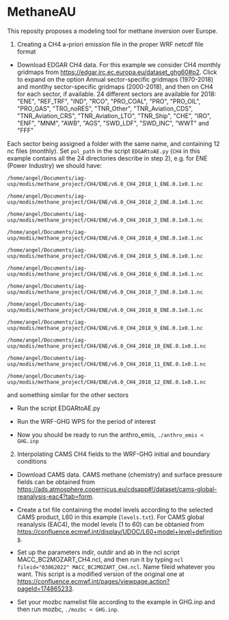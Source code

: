 # MethaneAU
This reposity proposes a modeling tool for methane inversion over Europe. 

1. Creating a CH4 a-priori emission file in the proper WRF netcdf file format

- Download EDGAR CH4 data. For this example we consider CH4 monthly gridmaps from https://edgar.jrc.ec.europa.eu/dataset_ghg60#p2. Click to expand on 
the option Annual sector-specific gridmaps (1970-2018) and montlhy sector-specific gridmaps (2000-2018), and then on CH4 for each sector, if 
available. 24 different sectors are available for 2018: "ENE", "REF_TRF", "IND", "RCO", "PRO_COAL", "PRO", "PRO_OIL", "PRO_GAS", "TRO_noRES", "TNR_Other", "TNR_Aviation_CDS", "TNR_Aviation_CRS", "TNR_Aviation_LTO", "TNR_Ship", "CHE", "IRO", "ENF", "MNM", "AWB", "AGS", "SWD_LDF", "SWD_INC", "WWT" and "FFF"

Each sector being assigned a folder with the same name, and containing 12 nc files (monthly). Set ``pol_path`` in the script ``EDGARtoAE.py`` 
(``CH4`` in this example contains all the 24 directories describe in step 2), e.g. for ENE (Power Industry) we should have:

    /home/angel/Documents/iag-usp/modis/methane_project/CH4/ENE/v6.0_CH4_2018_1_ENE.0.1x0.1.nc
    
    /home/angel/Documents/iag-usp/modis/methane_project/CH4/ENE/v6.0_CH4_2018_2_ENE.0.1x0.1.nc
    
    /home/angel/Documents/iag-usp/modis/methane_project/CH4/ENE/v6.0_CH4_2018_3_ENE.0.1x0.1.nc
    
    /home/angel/Documents/iag-usp/modis/methane_project/CH4/ENE/v6.0_CH4_2018_4_ENE.0.1x0.1.nc
    
    /home/angel/Documents/iag-usp/modis/methane_project/CH4/ENE/v6.0_CH4_2018_5_ENE.0.1x0.1.nc
    
    /home/angel/Documents/iag-usp/modis/methane_project/CH4/ENE/v6.0_CH4_2018_6_ENE.0.1x0.1.nc
    
    /home/angel/Documents/iag-usp/modis/methane_project/CH4/ENE/v6.0_CH4_2018_7_ENE.0.1x0.1.nc
    
    /home/angel/Documents/iag-usp/modis/methane_project/CH4/ENE/v6.0_CH4_2018_8_ENE.0.1x0.1.nc
    
    /home/angel/Documents/iag-usp/modis/methane_project/CH4/ENE/v6.0_CH4_2018_9_ENE.0.1x0.1.nc
    
    /home/angel/Documents/iag-usp/modis/methane_project/CH4/ENE/v6.0_CH4_2018_10_ENE.0.1x0.1.nc
    
    /home/angel/Documents/iag-usp/modis/methane_project/CH4/ENE/v6.0_CH4_2018_11_ENE.0.1x0.1.nc
    
    /home/angel/Documents/iag-usp/modis/methane_project/CH4/ENE/v6.0_CH4_2018_12_ENE.0.1x0.1.nc

and something similar for the other sectors

- Run the script EDGARtoAE.py

- Run the WRF-GHG WPS for the period of interest

- Now you should be ready to run the anthro_emis, ``./anthro_emis < GHG.inp``

2. Interpolating CAMS CH4 fields to the WRF-GHG initial and boundary conditions 

- Download CAMS data. CAMS methane (chemistry) and surface pressure fields can be obtained from https://ads.atmosphere.copernicus.eu/cdsapp#!/dataset/cams-global-reanalysis-eac4?tab=form.

- Create a txt file containing the model levels according to the selected CAMS product, L60 in this example (``levels.txt``). For CAMS global reanalysis (EAC4), the model levels (1 to 60) can be obtanied from https://confluence.ecmwf.int/display/UDOC/L60+model+level+definitions.

- Set up the parameters indir, outdir and ab in the ncl script MACC_BC2MOZART_CH4.ncl, and then run it by typing ``ncl fileid="03062022" MACC_BC2MOZART_CH4.ncl``. Name fileid whatever you want. This script is a modified version of the original one at https://confluence.ecmwf.int/pages/viewpage.action?pageId=174865233.

- Set your mozbc namelist file according to the example in GHG.inp and then run mozbc, ``./mozbc < GHG.inp``.
